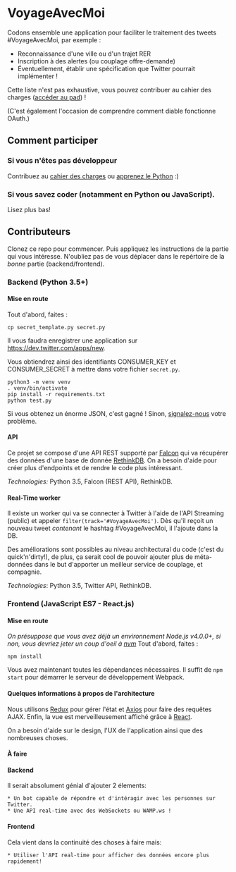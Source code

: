 # VoyageAvecMoi

Codons ensemble une application pour faciliter le traitement des tweets #VoyageAvecMoi, par exemple :

- Reconnaissance d'une ville ou d'un trajet RER
- Inscription à des alertes (ou couplage offre-demande)
- Éventuellement, établir une spécification que Twitter pourrait implémenter !

Cette liste n'est pas exhaustive, vous pouvez contribuer au cahier des charges ([accéder au pad](https://public.etherpad-mozilla.org/p/weYzt8Ui16)) !

(C'est également l'occasion de comprendre comment diable fonctionne OAuth.)

## Comment participer

### Si vous n'êtes pas développeur

Contribuez au [cahier des charges](https://public.etherpad-mozilla.org/p/weYzt8Ui16)
ou [apprenez le Python](http://apprendre-python.com) :)

### Si vous savez coder (notamment en Python ou JavaScript).

Lisez plus bas!

## Contributeurs

Clonez ce repo pour commencer.
Puis appliquez les instructions de la partie qui vous intéresse.
N'oubliez pas de vous déplacer dans le repértoire de la *bonne* partie (backend/frontend).

### Backend (Python 3.5+)

#### Mise en route
Tout d'abord, faites :

    cp secret_template.py secret.py

Il vous faudra enregistrer une application sur https://dev.twitter.com/apps/new.

Vous obtiendrez ainsi des identifiants CONSUMER_KEY et CONSUMER_SECRET à mettre dans votre fichier `secret.py`.

    python3 -m venv venv
    . venv/bin/activate
    pip install -r requirements.txt
    python test.py

Si vous obtenez un énorme JSON, c'est gagné ! Sinon, [signalez-nous](https://github.com/jilljenn/voyageavecmoi/issues) votre problème.

#### API
Ce projet se compose d'une API REST supporté par [Falcon](falconframework.org) qui va récupérer des données d'une base de donnée [RethinkDB](rethinkdb.com).
On a besoin d'aide pour créer plus d'endpoints et de rendre le code plus intéressant.

*Technologies:* Python 3.5, Falcon (REST API), RethinkDB.

#### Real-Time worker
Il existe un worker qui va se connecter à Twitter à l'aide de l'API Streaming (public) et appeler `filter(track='#VoyageAvecMoi')`.
Dès qu'il reçoit un nouveau tweet _contenant_ le hashtag #VoyageAvecMoi, il l'ajoute dans la DB.

Des améliorations sont possibles au niveau architectural du code (c'est du quick'n'dirty!), de plus, ça serait cool de pouvoir ajouter plus de méta-données dans le but d'apporter un meilleur service de couplage, et compagnie.

*Technologies*: Python 3.5, Twitter API, RethinkDB.

### Frontend (JavaScript ES7 - React.js)

#### Mise en route
*On présuppose que vous avez déjà un environnement Node.js v4.0.0+, si non, vous devriez jeter un coup d'oeil à [nvm](https://github.com/creationix/nvm)*
Tout d'abord, faites :

```console
npm install
```

Vous avez maintenant toutes les dépendances nécessaires.
Il suffit de `npm start` pour démarrer le serveur de développement Webpack.

#### Quelques informations à propos de l'architecture
Nous utilisons [Redux](https://github.com/rackt/redux) pour gérer l'état et [Axios](https://github.com/mzabriskie/axios) pour faire des requêtes AJAX.
Enfin, la vue est merveilleusement affiché grâce à [React](https://facebook.github.io/react/).

On a besoin d'aide sur le design, l'UX de l'application ainsi que des nombreuses choses.

#### À faire

#### Backend
Il serait absolument génial d'ajouter 2 élements:

	* Un bot capable de répondre et d'intéragir avec les personnes sur Twitter.
	* Une API real-time avec des WebSockets ou WAMP.ws !

#### Frontend
Cela vient dans la continuité des choses à faire mais:

	* Utiliser l'API real-time pour afficher des données encore plus rapidement!
